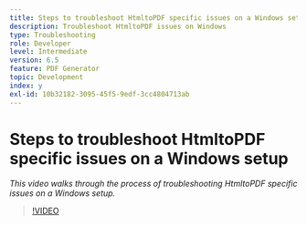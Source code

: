 ```yaml
---
title: Steps to troubleshoot HtmltoPDF specific issues on a Windows setup
description: Troubleshoot HtmltoPDF issues on Windows
type: Troubleshooting
role: Developer
level: Intermediate
version: 6.5
feature: PDF Generator
topic: Development
index: y
exl-id: 10b32182-3095-45f5-9edf-3cc4804713ab
---
```

# Steps to troubleshoot HtmltoPDF specific issues on a Windows setup

*This video walks through the process of troubleshooting HtmltoPDF specific issues on a Windows setup.*

>[!VIDEO](https://video.tv.adobe.com/v/335545?quality=9&learn=on)
